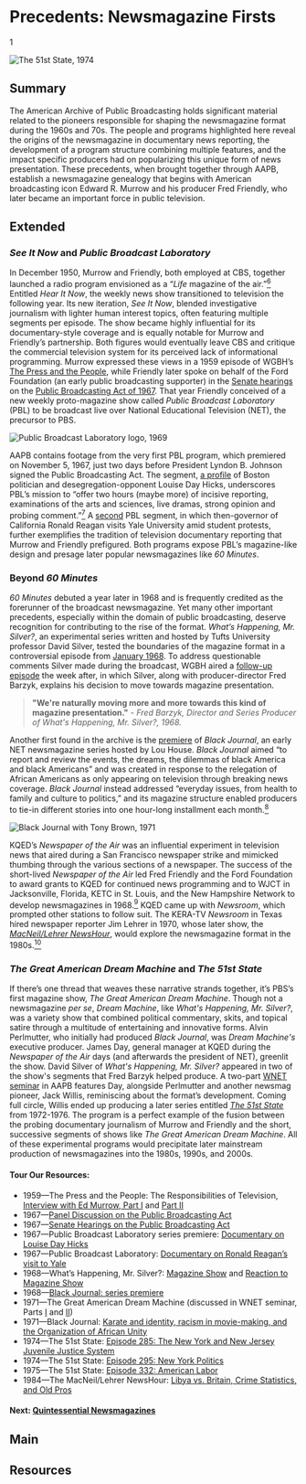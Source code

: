 # Precedents: Newsmagazine Firsts

1

![The 51st State, 1974](https://s3.amazonaws.com/americanarchive.org/exhibits/AAPB_Exhibit_Newsmagazines_image2.jpg "The 51st State, 1974")

## Summary
The American Archive of Public Broadcasting holds significant material related to the pioneers responsible for shaping the newsmagazine format during the 1960s and 70s. The people and programs highlighted here reveal the origins of the newsmagazine in documentary news reporting, the development of a program structure combining multiple features, and the impact specific producers had on popularizing this unique form of news presentation. These precedents, when brought together through AAPB, establish a newsmagazine genealogy that begins with American broadcasting icon Edward R. Murrow and his producer Fred Friendly, who later became an important force in public television.

## Extended
### *See It Now* and *Public Broadcast Laboratory* 
In December 1950, Murrow and Friendly, both employed at CBS, together launched a radio program envisioned as a “*Life* magazine of the air.”[<sup>6</sup>](/exhibits/newsmagazines/notes#6) Entitled *Hear It Now*, the weekly news show transitioned to television the following year. Its new iteration, *See It Now*, blended investigative journalism with lighter human interest topics, often featuring multiple segments per episode. The show became highly influential for its documentary-style coverage and is equally notable for Murrow and Friendly’s partnership. Both figures would eventually leave CBS and critique the commercial television system for its perceived lack of informational programming. Murrow expressed these views in a 1959 episode of WGBH’s [The Press and the People](/catalog/cpb-aacip_15-80ht7n4v), while Friendly later spoke on behalf of the Ford Foundation (an early public broadcasting supporter) in the [Senate hearings](/catalog/cpb-aacip_500-g44hrj88) on the [Public Broadcasting Act of 1967](/catalog/cpb-aacip_500-dz03342k). That year Friendly conceived of a new weekly proto-magazine show called *Public Broadcast Laboratory* (PBL) to be broadcast live over National Educational Television (NET), the precursor to PBS.

![Public Broadcast Laboratory logo, 1969](https://s3.amazonaws.com/americanarchive.org/exhibits/AAPB_Exhibit_Newsmagazines_image7.jpg "Public Broadcast Laboratory logo, 1969")

AAPB contains footage from the very first PBL program, which premiered on November 5, 1967, just two days before President Lyndon B. Johnson signed the Public Broadcasting Act. The segment, [a profile](/catalog/cpb-aacip_15-9zg6g70c) of Boston politician and desegregation-opponent Louise Day Hicks, underscores PBL’s mission to “offer two hours (maybe more) of incisive reporting, examinations of the arts and sciences, live dramas, strong opinion and probing comment.”[<sup>7</sup>](/exhibits/newsmagazines/notes#7) A [second](/catalog/cpb-aacip_15-94hmh6vt) PBL segment, in which then-governor of California Ronald Reagan visits Yale University amid student protests, further exemplifies the tradition of television documentary reporting that Murrow and Friendly prefigured. Both programs expose PBL’s magazine-like design and presage later popular newsmagazines like *60 Minutes*.

### Beyond *60 Minutes*
*60 Minutes* debuted a year later in 1968 and is frequently credited as the forerunner of the broadcast newsmagazine. Yet many other important precedents, especially within the domain of public broadcasting, deserve recognition for contributing to the rise of the format. *What’s Happening, Mr. Silver?*, an experimental series written and hosted by Tufts University professor David Silver, tested the boundaries of the magazine format in a controversial episode from [January 1968](/catalog/cpb-aacip_15-36547r0h). To address questionable comments Silver made during the broadcast, WGBH aired a [follow-up episode](/catalog/cpb-aacip_15-56n03749) the week after, in which Silver, along with producer-director Fred Barzyk, explains his decision to move towards magazine presentation. 

> **"We're naturally moving more and more towards this kind of magazine presentation."** - *Fred Barzyk, Director and Series Producer of What's Happening, Mr. Silver?, 1968.*

Another first found in the archive is the [premiere](/catalog/cpb-aacip_62-5m6251fv96) of *Black Journal*, an early NET newsmagazine series hosted by Lou House. *Black Journal* aimed “to report and review the events, the dreams, the dilemmas of black America and black Americans” and was created in response to the relegation of African Americans as only appearing on television through breaking news coverage. *Black Journal* instead addressed “everyday issues, from health to family and culture to politics,” and its magazine structure enabled producers to tie-in different stories into one hour-long installment each month.[<sup>8</sup>](/exhibits/newsmagazines/notes#8) 

![Black Journal with Tony Brown, 1971](https://s3.amazonaws.com/americanarchive.org/exhibits/AAPB_Exhibit_Newsmagazines_image8.jpg "Black Journal with Tony Brown, 1971")

KQED’s *Newspaper of the Air* was an influential experiment in television news that aired during a San Francisco newspaper strike and mimicked thumbing through the various sections of a newspaper. The success of the short-lived *Newspaper of the Air* led Fred Friendly and the Ford Foundation to award grants to KQED for continued news programming and to WJCT in Jacksonville, Florida, KETC in St. Louis, and the New Hampshire Network to develop newsmagazines in 1968.[<sup>9</sup>](/exhibits/newsmagazines/notes#9) KQED came up with *Newsroom*, which prompted other stations to follow suit. The KERA-TV *Newsroom* in Texas hired newspaper reporter Jim Lehrer in 1970, whose later show, the [*MacNeil/Lehrer NewsHour*](/catalog/cpb-aacip_507-1g0ht2gv3t), would explore the newsmagazine format in the 1980s.[<sup>10</sup>](/exhibits/newsmagazines/notes#10)

### *The Great American Dream Machine* and *The 51st State* 
If there’s one thread that weaves these narrative strands together, it’s PBS’s first magazine show, *The Great American Dream Machine*. Though not a newsmagazine *per se*, *Dream Machine*, like *What's Happening, Mr. Silver?*, was a variety show that combined political commentary, skits, and topical satire through a multitude of entertaining and innovative forms. Alvin Perlmutter, who initially had produced *Black Journal*, was *Dream Machine's* executive producer. James Day, general manager at KQED during the *Newspaper of the Air* days (and afterwards the president of NET), greenlit the show. David Silver of *What's Happening, Mr. Silver?* appeared in two of the show's segments that Fred Barzyk helped produce. A two-part [WNET seminar](/catalog/cpb-aacip_75-79h44rz7) in AAPB features Day, alongside Perlmutter and another newsmag pioneer, Jack Willis, reminiscing about the format’s development. Coming full circle, Willis ended up producing a later series entitled [*The 51st State*](/catalog/cpb-aacip_75-18dfn4vw) from 1972-1976. The program is a perfect example of the fusion between the probing documentary journalism of Murrow and Friendly and the short, successive segments of shows like *The Great American Dream Machine*. All of these experimental programs would precipitate later mainstream production of newsmagazines into the 1980s, 1990s, and 2000s.


#### Tour Our Resources:


- 1959—The Press and the People: The Responsibilities of Television, [Interview with Ed Murrow, Part I](/catalog/cpb-aacip_15-80ht7n4v) and [Part II](/catalog/cpb-aacip_15-32r4xv5n)
- 1967—[Panel Discussion on the Public Broadcasting Act](/catalog/cpb-aacip_500-dz03342k)
- 1967—[Senate Hearings on the Public Broadcasting Act](/catalog/cpb-aacip_500-g44hrj88)
- 1967—Public Broadcast Laboratory series premiere: [Documentary on Louise Day Hicks](/catalog/cpb-aacip_15-9zg6g70c) 
- 1967—Public Broadcast Laboratory: [Documentary on Ronald Reagan’s visit to Yale](/catalog/cpb-aacip_15-94hmh6vt)
- 1968—What’s Happening, Mr. Silver?: [Magazine Show](/catalog/cpb-aacip_15-36547r0h) and [Reaction to Magazine Show](/catalog/cpb-aacip_15-56n03749)
- 1968—[Black Journal: series premiere](/catalog/cpb-aacip_62-5m6251fv96)
- 1971—The Great American Dream Machine (discussed in WNET seminar, Parts [I](/catalog/cpb-aacip_75-79h44rz7) and [II](/catalog/cpb-aacip_75-19s1rq4z))
- 1971—Black Journal: [Karate and identity, racism in movie-making, and the Organization of African Unity](/catalog/cpb-aacip_62-qf8jd4q486)
- 1974—The 51st State: [Episode 285: The New York and New Jersey Juvenile Justice System](/catalog/cpb-aacip_75-18dfn4vw)
- 1974—The 51st State: [Episode 295: New York Politics](/catalog/cpb-aacip_75-19f4qt89)
- 1975—The 51st State: [Episode 332: American Labor](/catalog/cpb-aacip_75-84zgn1s8)
- 1984—The MacNeil/Lehrer NewsHour: [Libya vs. Britain, Crime Statistics, and Old Pros](/catalog/cpb-aacip_507-1g0ht2gv3t)

#### Next: [Quintessential Newsmagazines](/exhibits/newsmagazines/definitive-newsmags)

## Main

## Resources
